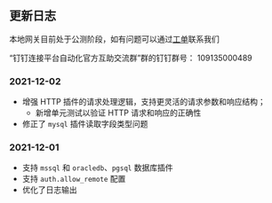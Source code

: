 ## 更新日志

本地网关目前处于公测阶段，如有问题可以通过[工单](https://open.dingtalk.com/document/connector/what-is-the-connection-platform#title-4sd-7no-7f0)联系我们

“钉钉连接平台自动化官方互助交流群”群的钉钉群号： 109135000489

### 2021-12-02

- 增强 HTTP 插件的请求处理逻辑，支持更灵活的请求参数和响应结构；
    - 新增单元测试以验证 HTTP 请求和响应的正确性
- 修正了 `mysql` 插件读取字段类型问题

### 2021-12-01

- 支持 `mssql` 和 `oracledb`、`pgsql` 数据库插件
- 支持 `auth.allow_remote` 配置
- 优化了日志输出